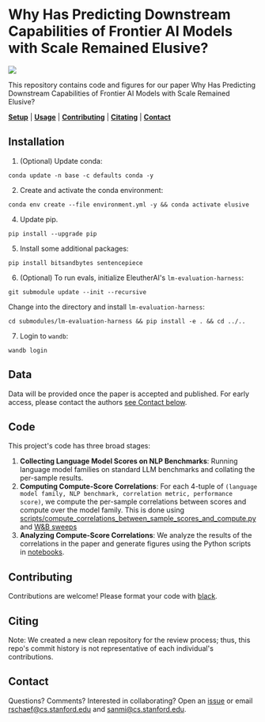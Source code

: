 # Why Has Predicting Downstream Capabilities of Frontier AI Models with Scale Remained Elusive?

![](figures/Transformations_v10.png)

This repository contains code and figures for our paper Why Has Predicting Downstream Capabilities of Frontier AI Models with Scale Remained Elusive?

[**Setup**](#installation) | [**Usage**](#usage) | [**Contributing**](#contributing) | [**Citating**](#citing) | [**Contact**](#contact)


## Installation

1. (Optional) Update conda:

`conda update -n base -c defaults conda -y`

2. Create and activate the conda environment:

`conda env create --file environment.yml -y && conda activate elusive`

4. Update pip.

`pip install --upgrade pip`

5. Install some additional packages:

`pip install bitsandbytes sentencepiece`

6. (Optional) To run evals, initialize EleutherAI's `lm-evaluation-harness`:

`git submodule update --init --recursive`

Change into the directory and install `lm-evaluation-harness`:

`cd submodules/lm-evaluation-harness && pip install -e . && cd ../..`

7. Login to `wandb`:

`wandb login`

## Data

Data will be provided once the paper is accepted and published. For early access, please contact the 
authors [see Contact below](#contact).

## Code

This project's code has three broad stages:

1. **Collecting Language Model Scores on NLP Benchmarks**: Running language model families on standard LLM benchmarks and collating the per-sample results.
2. **Computing Compute-Score Correlations**: For each 4-tuple of `(language model family, NLP benchmark, correlation metric, performance score)`, we 
  compute the per-sample correlations between scores and compute over the model family. This is done using [scripts/compute_correlations_between_sample_scores_and_compute.py](scripts%2Fcompute_correlations_between_sample_scores_and_compute.py)
  and [W&B sweeps](sweeps/correlations_between_sample_scores_and_compute)
3. **Analyzing Compute-Score Correlations**: We analyze the results of the correlations in the paper and generate figures using the Python scripts in [notebooks](notebooks).

## Contributing

Contributions are welcome! Please format your code with [black](https://github.com/psf/black).

## Citing

Note: We created a new clean repository for the review process; thus, this repo's commit history is not representative
of each individual's contributions.

## Contact

Questions? Comments? Interested in collaborating?
Open an [issue](https://github.com/RylanSchaeffer/KoyejoLab-Why-Has-Predicting-Downstream-Capabilities-Remained-Elusive/issues) or email rschaef@cs.stanford.edu and sanmi@cs.stanford.edu.
